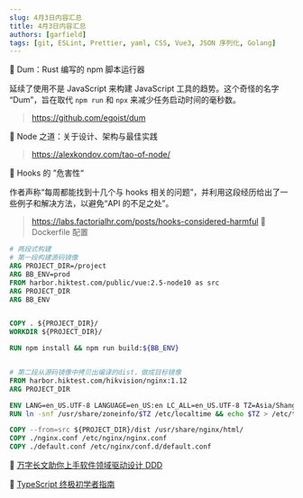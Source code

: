 ```yaml
---
slug: 4月3日内容汇总
title: 4月3日内容汇总
authors: [garfield]
tags: [git, ESLint, Prettier, yaml, CSS, Vue3, JSON 序列化, Golang]
---
```


📒 Dum：Rust 编写的 npm 脚本运行器

延续了使用不是 JavaScript 来构建 JavaScript 工具的趋势。这个奇怪的名字 “Dum”，旨在取代 `npm run` 和 `npx` 来减少任务启动时间的毫秒数。

> https://github.com/egoist/dum

📒 Node 之道：关于设计、架构与最佳实践

> https://alexkondov.com/tao-of-node/

📒 Hooks 的 ”危害性“

作者声称“每周都能找到十几个与 hooks 相关的问题”，并利用这段经历给出了一些例子和解决方法，以避免“API 的不足之处”。

> https://labs.factorialhr.com/posts/hooks-considered-harmful
📒 Dockerfile 配置

```dockerfile
# 两段式构建
# 第一段构建源码镜像
ARG PROJECT_DIR=/project
ARG BB_ENV=prod
FROM harbor.hiktest.com/public/vue:2.5-node10 as src
ARG PROJECT_DIR
ARG BB_ENV


COPY . ${PROJECT_DIR}/
WORKDIR ${PROJECT_DIR}/

RUN npm install && npm run build:${BB_ENV}


# 第二段从源码镜像中拷贝出编译的dist，做成目标镜像
FROM harbor.hiktest.com/hikvision/nginx:1.12
ARG PROJECT_DIR

ENV LANG=en_US.UTF-8 LANGUAGE=en_US:en LC_ALL=en_US.UTF-8 TZ=Asia/Shanghai
RUN ln -snf /usr/share/zoneinfo/$TZ /etc/localtime && echo $TZ > /etc/timezone

COPY --from=src ${PROJECT_DIR}/dist /usr/share/nginx/html/
COPY ./nginx.conf /etc/nginx/nginx.conf
COPY ./default.conf /etc/nginx/conf.d/default.conf
```

📒 [万字长文助你上手软件领域驱动设计 DDD](https://mp.weixin.qq.com/s/BIYp9DNd_9sw5O2daiHmlA)

📒 [TypeScript 终极初学者指南](https://mp.weixin.qq.com/s/6DAyXFHIMW95FS0f3GyHpA)
